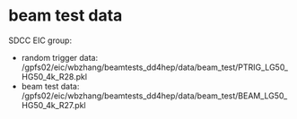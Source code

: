 # beam test data
SDCC EIC group:
* random trigger data: /gpfs02/eic/wbzhang/beamtests_dd4hep/data/beam_test/PTRIG_LG50_HG50_4k_R28.pkl
* beam test data: /gpfs02/eic/wbzhang/beamtests_dd4hep/data/beam_test/BEAM_LG50_HG50_4k_R27.pkl
